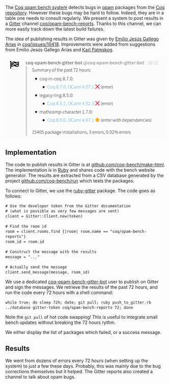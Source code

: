 The [Coq opam bench system](https://coq-bench.github.io/) detects bugs in [opam](https://opam.ocaml.org/) packages from the [Coq repository](https://github.com/coq/opam-coq-archive). However these bugs may be hard to follow. Indeed, they are in a table one needs to consult regularly. We present a system to post results in a [Gitter](https://gitter.im/) channel [coq/opam-bench-reports](https://gitter.im/coq/opam-bench-reports). Thanks to this channel, we can more easily track down the latest build failures.

The idea of publishing results in Gitter was given by [Emilio Jesús Gallego Arias](https://www.cri.ensmp.fr/people/gallego/) in [coq/issues/10418](https://github.com/coq/coq/issues/10418). Improvements were added from suggestions from Emilio Jesús Gallego Arias and [Karl Palmskog](https://setoid.com/).

![Bench report in Gitter](static/images/opam-bench-gitter/report.png "Bench report in Gitter")

## Implementation
The code to publish results in Gitter is at [github.com/coq-bench/make-html](https://github.com/coq-bench/make-html). The implementation is in [Ruby](https://www.ruby-lang.org/) and shares code with the bench website generator. The results are extracted from a CSV database generated by the project [github.com/coq-bench/run](https://github.com/coq-bench/run) which tests the packages.

To connect to Gitter, we use the [ruby-gitter](https://github.com/kristenmills/ruby-gitter) package. The code goes as follows:

    # Use the developer token from the Gitter documentation
    # (what is possible as very few messages are sent)
    client = Gitter::Client.new(token)

    # Find the room id
    room = client.rooms.find {|room| room.name == "coq/opam-bench-reports"}
    room_id = room.id

    # Construct the message with the results
    message = "..."

    # Actually send the message
    client.send_message(message, room_id)

We use a dedicated [coq-opam-bench-gitter-bot](https://github.com/coq-opam-bench-gitter-bot) user to publish on Gitter and sign the messages. We retrieve the results of the past 72 hours, and run the code every 72 hours with a shell command:

    while true; do sleep 72h; date; git pull; ruby push_to_gitter.rb ../database gitter-token coq/opam-bench-reports 72; done

Note the `git pull` of hot code swapping! This is useful to integrate small bench updates without breaking the 72 hours rythm.

We either display the list of packages which failed, or a success message.

## Results
We went from dozens of errors every 72 hours (when setting up the system) to just a few these days. Probably, this was mainly due to the bug corrections themselves but it helped. The Gitter reports also created a channel to talk about opam bugs.
